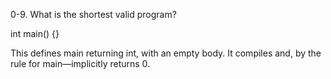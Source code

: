 0-9. What is the shortest valid program?

int main() {}

This defines main returning int, with an empty body. It compiles and, by the rule for main—implicitly returns 0.

